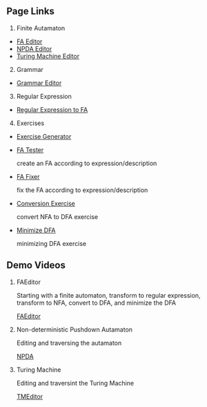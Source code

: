 ## Page Links ##

1. Finite Autamaton

- [FA Editor](http://billyu.me/OpenDSA/AV/FLA/billyu/ui/FAEditor.html)
- [NPDA Editor](http://billyu.me/OpenDSA/AV/FLA/billyu/ui/NPDAEditor.html)
- [Turing Machine Editor](http://billyu.me/OpenDSA/AV/FLA/billyu/ui/TMEditor.html)

2. Grammar

- [Grammar Editor](http://billyu.me/OpenDSA/AV/FLA/billyu/ui/grammarEditor.html)

3. Regular Expression

- [Regular Expression to FA](http://billyu.me/OpenDSA/AV/FLA/billyu/ui/REtoFA.html)

4. Exercises

- [Exercise Generator](http://billyu.me/OpenDSA/AV/FLA/billyu/instructor/createDFAexercise.html)
- [FA Tester](http://billyu.me/OpenDSA/AV/FLA/billyu/ui/FATester.html)
	
	create an FA according to expression/description

- [FA Fixer](http://billyu.me/OpenDSA/AV/FLA/billyu/ui/FAFixer.html)

	fix the FA according to expression/description

- [Conversion Exercise](http://billyu.me/OpenDSA/AV/FLA/billyu/ui/conversionExercise.html)

	convert NFA to DFA exercise

- [Minimize DFA](http://billyu.me/OpenDSA/AV/FLA/billyu/ui/minimizeDFA.html)

	minimizing DFA exercise

## Demo Videos ##

1. FAEditor

	Starting with a finite automaton, transform to regular expression, transform to NFA, convert to DFA, and minimize the DFA

	[FAEditor](http://billyu.me/wp-content/uploads/2016/06/demo.mp4)

2. Non-deterministic Pushdown Autamaton

	Editing and traversing the autamaton

	[NPDA](http://billyu.me/wp-content/uploads/2016/07/npdademo.mp4)

3. Turing Machine

	Editing and traversint the Turing Machine

	[TMEditor](http://billyu.me/wp-content/uploads/2016/07/tmdemo.mp4)
